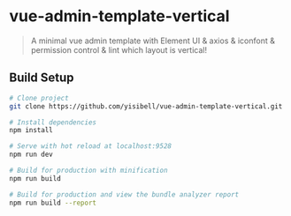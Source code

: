 # vue-admin-template-vertical

> A minimal vue admin template with Element UI & axios & iconfont & permission control & lint which layout is vertical!

## Build Setup

```bash
# Clone project
git clone https://github.com/yisibell/vue-admin-template-vertical.git

# Install dependencies
npm install

# Serve with hot reload at localhost:9528
npm run dev

# Build for production with minification
npm run build

# Build for production and view the bundle analyzer report
npm run build --report
```




